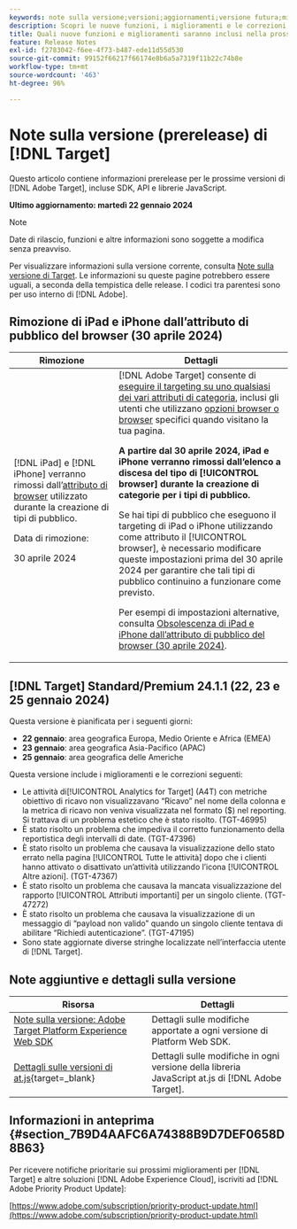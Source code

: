 ```yaml
---
keywords: note sulla versione;versioni;aggiornamenti;versione futura;miglioramenti;nuove funzioni;correzioni;aggiornamenti;prerelease
description: Scopri le nuove funzioni, i miglioramenti e le correzioni, compresi SDK, API e librerie JavaScript, inclusi nella prossima versione di [!DNL Adobe Target].
title: Quali nuove funzioni e miglioramenti saranno inclusi nella prossima versione [!DNL Target] ?
feature: Release Notes
exl-id: f2783042-f6ee-4f73-b487-ede11d55d530
source-git-commit: 99152f66217f66174e8b6a5a7319f11b22c74b8e
workflow-type: tm+mt
source-wordcount: '463'
ht-degree: 96%

---
```


# Note sulla versione (prerelease) di [!DNL Target]

Questo articolo contiene informazioni prerelease per le prossime versioni di [!DNL Adobe Target], incluse SDK, API e librerie JavaScript.

**Ultimo aggiornamento: martedì 22 gennaio 2024**

>[!NOTE]
>
>Date di rilascio, funzioni e altre informazioni sono soggette a modifica senza preavviso.
>
>Per visualizzare informazioni sulla versione corrente, consulta [Note sulla versione di Target](release-notes.md). Le informazioni su queste pagine potrebbero essere uguali, a seconda della tempistica delle release. I codici tra parentesi sono per uso interno di [!DNL Adobe].

## Rimozione di iPad e iPhone dall’attributo di pubblico del browser (30 aprile 2024)

| Rimozione | Dettagli |
|--- |--- |
| [!DNL iPad] e [!DNL iPhone] verranno rimossi dall’[attributo di browser](/help/main/c-target/c-audiences/c-target-rules/browser.md) utilizzato durante la creazione di tipi di pubblico.<p>Data di rimozione:<P>30 aprile 2024 | [!DNL Adobe Target] consente di [eseguire il targeting su uno qualsiasi dei vari attributi di categoria](/help/main/c-target/c-audiences/c-target-rules/target-rules.md), inclusi gli utenti che utilizzano [opzioni browser o browser](/help/main/c-target/c-audiences/c-target-rules/browser.md) specifici quando visitano la tua pagina.<P><B>A partire dal 30 aprile 2024, iPad e iPhone verranno rimossi dall’elenco a discesa del tipo di [!UICONTROL browser] durante la creazione di categorie per i tipi di pubblico.</b><P>Se hai tipi di pubblico che eseguono il targeting di iPad o iPhone utilizzando come attributo il [!UICONTROL browser], è necessario modificare queste impostazioni prima del 30 aprile 2024 per garantire che tali tipi di pubblico continuino a funzionare come previsto.<p>Per esempi di impostazioni alternative, consulta [Obsolescenza di iPad e iPhone dall’attributo di pubblico del browser (30 aprile 2024)](/help/main/c-target/c-audiences/c-target-rules/browser.md#deprecation). |

## [!DNL Target] Standard/Premium 24.1.1 (22, 23 e 25 gennaio 2024)

Questa versione è pianificata per i seguenti giorni:

* **22 gennaio**: area geografica Europa, Medio Oriente e Africa (EMEA)
* **23 gennaio**: area geografica Asia-Pacifico (APAC)
* **25 gennaio**: area geografica delle Americhe

Questa versione include i miglioramenti e le correzioni seguenti:

* Le attività di[!UICONTROL Analytics for Target] (A4T) con metriche obiettivo di ricavo non visualizzavano “Ricavo” nel nome della colonna e la metrica di ricavo non veniva visualizzata nel formato ($) nel reporting. Si trattava di un problema estetico che è stato risolto. (TGT-46995)
* È stato risolto un problema che impediva il corretto funzionamento della reportistica degli intervalli di date. (TGT-47396)
* È stato risolto un problema che causava la visualizzazione dello stato errato nella pagina [!UICONTROL Tutte le attività] dopo che i clienti hanno attivato o disattivato un’attività utilizzando l’icona [!UICONTROL Altre azioni]. (TGT-47367)
* È stato risolto un problema che causava la mancata visualizzazione del rapporto [!UICONTROL Attributi importanti] per un singolo cliente. (TGT-47272)
* È stato risolto un problema che causava la visualizzazione di un messaggio di “payload non valido” quando un singolo cliente tentava di abilitare “Richiedi autenticazione”. (TGT-47195)
* Sono state aggiornate diverse stringhe localizzate nell’interfaccia utente di [!DNL Target].

## Note aggiuntive e dettagli sulla versione

| Risorsa | Dettagli |
|--- |--- |
| [Note sulla versione: Adobe Target Platform Experience Web SDK](https://experienceleague.adobe.com/docs/experience-platform/edge/release-notes.html?lang=it) | Dettagli sulle modifiche apportate a ogni versione di Platform Web SDK. |
| [Dettagli sulle versioni di at.js](https://experienceleague.adobe.com/docs/target-dev/developer/client-side/at-js-implementation/target-atjs-versions.html?lang=it){target=_blank} | Dettagli sulle modifiche in ogni versione della libreria JavaScript at.js di [!DNL Adobe Target]. |

## Informazioni in anteprima {#section_7B9D4AAFC6A74388B9D7DEF0658D8B63}

Per ricevere notifiche prioritarie sui prossimi miglioramenti per [!DNL Target] e altre soluzioni [!DNL Adobe Experience Cloud], iscriviti ad [!DNL Adobe Priority Product Update]:

[https://www.adobe.com/subscription/priority-product-update.html](https://www.adobe.com/subscription/priority-product-update.html)
